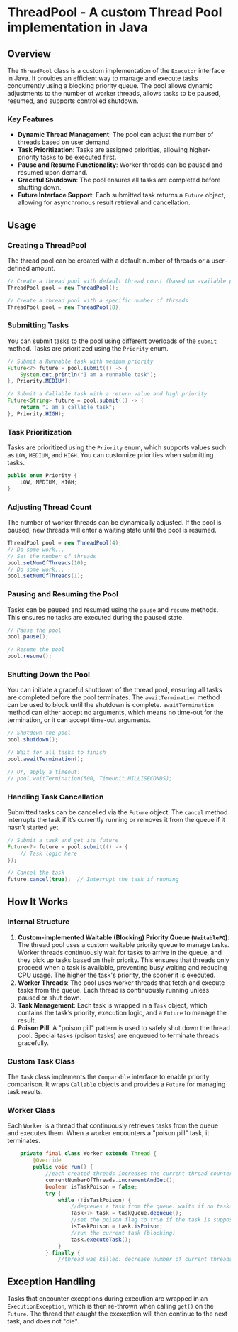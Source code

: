 # ThreadPool - A custom Thread Pool implementation in Java

## Overview

The `ThreadPool` class is a custom implementation of the `Executor` interface in Java. 
It provides an efficient way to manage and execute tasks concurrently using a blocking priority queue. 
The pool allows dynamic adjustments to the number of worker threads, allows tasks to be paused, resumed, and supports controlled shutdown.

### Key Features
- **Dynamic Thread Management**: The pool can adjust the number of threads based on user demand.
- **Task Prioritization**: Tasks are assigned priorities, allowing higher-priority tasks to be executed first.
- **Pause and Resume Functionality**: Worker threads can be paused and resumed upon demand.
- **Graceful Shutdown**: The pool ensures all tasks are completed before shutting down.
- **Future Interface Support**: Each submitted task returns a `Future` object, allowing for asynchronous result retrieval and cancellation.

## Usage

### Creating a ThreadPool

The thread pool can be created with a default number of threads or a user-defined amount.

```java
// Create a thread pool with default thread count (based on available processors)
ThreadPool pool = new ThreadPool();

// Create a thread pool with a specific number of threads
ThreadPool pool = new ThreadPool(8);
```

### Submitting Tasks

You can submit tasks to the pool using different overloads of the `submit` method. Tasks are prioritized using the `Priority` enum.

```java
// Submit a Runnable task with medium priority
Future<?> future = pool.submit(() -> {
    System.out.println("I am a runnable task");
}, Priority.MEDIUM);

// Submit a Callable task with a return value and high priority
Future<String> future = pool.submit(() -> {
    return "I am a callable task";
}, Priority.HIGH);
```

### Task Prioritization

Tasks are prioritized using the `Priority` enum, which supports values such as `LOW`, `MEDIUM`, and `HIGH`. You can customize priorities when submitting tasks.

```java
public enum Priority {
    LOW, MEDIUM, HIGH;
}
```

### Adjusting Thread Count

The number of worker threads can be dynamically adjusted. If the pool is paused, new threads will enter a waiting state until the pool is resumed.

```java
ThreadPool pool = new ThreadPool(4);
// Do some work...
// Set the number of threads
pool.setNumOfThreads(10);
// Do some work...
pool.setNumOfThreads(1);
```

### Pausing and Resuming the Pool

Tasks can be paused and resumed using the `pause` and `resume` methods. This ensures no tasks are executed during the paused state.

```java
// Pause the pool
pool.pause();

// Resume the pool
pool.resume();
```

### Shutting Down the Pool

You can initiate a graceful shutdown of the thread pool, ensuring all tasks are completed before the pool terminates. The `awaitTermination` method can be used to block until the shutdown is complete. `awaitTermination` method can either accept no arguments, which means no time-out for the termination, or it can accept time-out arguments. 

```java
// Shutdown the pool
pool.shutdown();

// Wait for all tasks to finish
pool.awaitTermination();

// Or, apply a timeout:
// pool.waitTermination(500, TimeUnit.MILLISECONDS);

```

### Handling Task Cancellation

Submitted tasks can be cancelled via the `Future` object. The `cancel` method interrupts the task if it’s currently running or removes it from the queue if it hasn’t started yet.

```java
// Submit a task and get its future
Future<?> future = pool.submit(() -> {
    // Task logic here
});

// Cancel the task
future.cancel(true);  // Interrupt the task if running
```

## How It Works

### Internal Structure

1. **Custom-implemented Waitable (Blocking) Priority Queue (`WaitablePQ`)**: The thread pool uses a custom waitable priority queue to manage tasks. Worker threads continuously wait for tasks to arrive in the queue, and they pick up tasks based on their priority.
   This ensures that threads only proceed when a task is available, preventing busy waiting and reducing CPU usage. The higher the task's priority, the sooner it is executed.
2. **Worker Threads**: The pool uses worker threads that fetch and execute tasks from the queue. Each thread is continuously running unless paused or shut down.
3. **Task Management**: Each task is wrapped in a `Task` object, which contains the task’s priority, execution logic, and a `Future` to manage the result.
4. **Poison Pill**: A "poison pill" pattern is used to safely shut down the thread pool. Special tasks (poison tasks) are enqueued to terminate threads gracefully.

### Custom Task Class

The `Task` class implements the `Comparable` interface to enable priority comparison. It wraps `Callable` objects and provides a `Future` for managing task results.

### Worker Class

Each `Worker` is a thread that continuously retrieves tasks from the queue and executes them. When a worker encounters a "poison pill" task, it terminates.

```java
    private final class Worker extends Thread {
        @Override
        public void run() {
            //each created threads increases the current thread counter
            currentNumberOfThreads.incrementAndGet();
            boolean isTaskPoison = false;
            try {
                while (!isTaskPoison) {
                    //dequeues a task from the queue. waits if no tasks are available to dequeue (blocking)
                    Task<?> task = taskQueue.dequeue();
                    //set the poison flag to true if the task is supposed to kill the thread
                    isTaskPoison = task.isPoison;
                    //run the current task (blocking)
                    task.executeTask();
                }
            } finally {
                //thread was killed: decrease number of current threads, clean up, notify threads waiting for awaitTermination...
```

## Exception Handling

Tasks that encounter exceptions during execution are wrapped in an `ExecutionException`, which is then re-thrown when calling `get()` on the `Future`. The thread that caught the excxeption will then continue to the next task, and does not "die".

